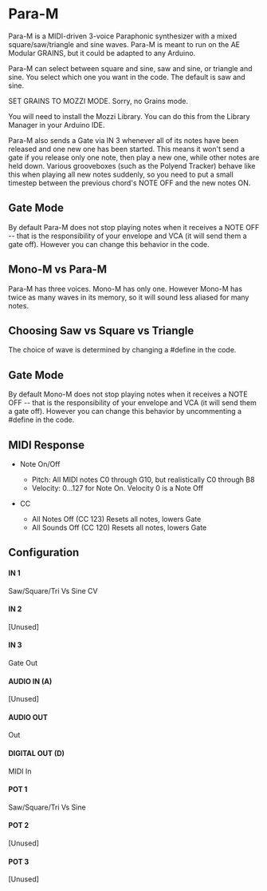 # Para-M

Para-M is a MIDI-driven 3-voice Paraphonic synthesizer with a mixed square/saw/triangle and sine waves.
Para-M is meant to run on the AE Modular GRAINS, but it could be adapted to any Arduino.

Para-M can select between square and sine, saw and sine, or triangle and sine.  You select
which one you want in the code.  The default is saw and sine.

SET GRAINS TO MOZZI MODE.  Sorry, no Grains mode.

You will need to install the Mozzi Library.  You can do this from the Library Manager
in your Arduino IDE.

Para-M also sends a Gate via IN 3 whenever all of its notes have been released and one
new one has been started.  This means it won't send a gate if you release only one note,
then play a new one, while other notes are held down.  Various grooveboxes (such as the
Polyend Tracker) behave like this when playing all new notes suddenly, so you need to put
a small timestep between the previous chord's NOTE OFF and the new notes ON.

## Gate Mode

By default Para-M does not stop playing notes when it receives a NOTE OFF -- 
that is the responsibility of your envelope and VCA (it will send them a gate off).
However you can change this behavior in the code.

## Mono-M vs Para-M

Para-M has three voices.  Mono-M has only one.
However Mono-M has twice as many waves in its memory, so it will sound less aliased for many notes.

## Choosing Saw vs Square vs Triangle

The choice of wave is determined by changing a #define in the code.


## Gate Mode

By default Mono-M does not stop playing notes when it receives a NOTE OFF -- 
that is the responsibility of your envelope and VCA (it will send them a gate off).
However you can change this behavior by uncommenting a #define in the code.


## MIDI Response

- Note On/Off
    - Pitch: All MIDI notes C0 through G10, but realistically C0 through B8 
    - Velocity: 0...127 for Note On.  Velocity 0 is a Note Off

- CC
    - All Notes Off (CC 123) Resets all notes, lowers Gate
    - All Sounds Off (CC 120) Resets all notes, lowers Gate



## Configuration

#### IN 1
Saw/Square/Tri Vs Sine CV
#### IN 2
[Unused]
#### IN 3
Gate Out
#### AUDIO IN (A)
[Unused]
#### AUDIO OUT
Out
#### DIGITAL OUT (D) 
MIDI In
#### POT 1
Saw/Square/Tri Vs Sine
#### POT 2
[Unused]
#### POT 3
[Unused]
